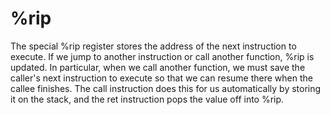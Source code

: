 # %rip
The special %rip register stores the address of the next instruction to execute. If we jump to another instruction or call another function, %rip is updated. In particular, when we call another function, we must save the caller's next instruction to execute so that we can resume there when the callee finishes. The call instruction does this for us automatically by storing it on the stack, and the ret instruction pops the value off into %rip.